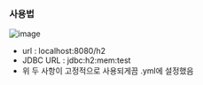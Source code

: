 ### 사용법
![image](https://github.com/hso8706/TIL-SAF/assets/103169947/7f48747c-36c2-413e-8128-2b767808706a)
- url : localhost:8080/h2
- JDBC URL : jdbc:h2:mem:test
- 위 두 사항이 고정적으로 사용되게끔 .yml에 설정했음